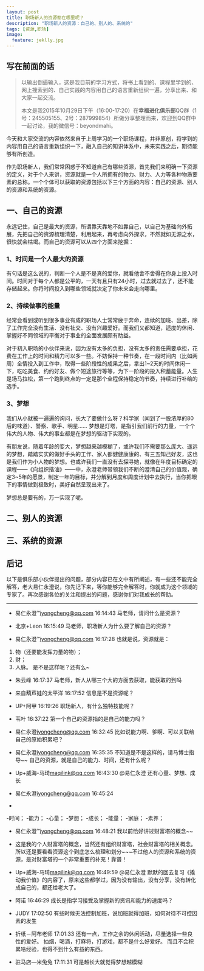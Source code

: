 ```yaml
---
layout: post
title: 职场新人的资源都在哪里呢？
description: "职场新人的资源：自己的、别人的、系统的"
tags: [资源,职场]
image:
  feature: jeklly.jpg
---
```


## 写在前面的话
>以输出倒逼输入，这是我目前的学习方式，将书上看到的、课程里学到的、网上搜索到的、自己实践的内容用自己的语言重新组织一遍，分享出来、和大家一起交流。
> 
>本文是我2015年10月29日下午（16:00-17:20）在**幸福进化俱乐部**QQ群（1号：245505155、2号：287999854）所做分享整理而来，欢迎到QQ群中一起讨论，我的微信号：beyondmahi。


今天和大家交流的内容依然来自于上周学习的一个职场课程，并非原创，将学到的内容用自己的语言重新组织一下，融入自己的知识体系中，未来实践之后，期待能够有所创造。

作为职场新人，我们常常困惑于不知道自己有哪些资源，首先我们来明确一下资源的定义，对于个人来讲，资源就是一个人所拥有的物力、财力、人力等各种物质要素的总称。一个个体可以获取的资源包括以下三个方面的内容：自己的资源、别人的资源和系统的资源。

## 一、自己的资源

永远记住，自己是最大的资源，所谓靠天靠地不如靠自己，以自己为基础向外拓展，先把自己的资源梳理清楚，利用起来，再考虑向外探求，不然就如无源之水，很快就会枯竭。而自己的资源可以从四个方面来挖掘：

### 1、时间是一个人最大的资源

有句话是这么说的，判断一个人是不是真的爱你，就看他舍不舍得在你身上投入时间。时间对于每个人都是公平的，一天有且只有24小时，过去就过去了，还不能存储起来。你将时间投入到哪些领域就决定了你未来会走向哪里。

### 2、持续做事的能量

经常会看到或听到很多事业有成的职场人士常常疲于奔命，连续的加班、出差，除了工作完全没有生活、没有社交、没有兴趣爱好。而我们又都知道，适度的休闲、掌握好不同领域的平衡对于事业的全面发展颇有助益。

对于初入职场的小伙伴来说，因为没有太多的负担，没有太多的责任需要承担，花费在工作上的时间和精力可以多一些。不妨保持一种节奏，在一段时间内（比如两周）全情投入到工作中，取得一些阶段性的成果之后，拿出1~2天的时间休闲一下，吃吃美食、约约好友、做个短途旅行等等，为下一阶段的投入积蓄能量。人生是场马拉松，第一个跑到终点的一定是那个全程保持稳定的节奏，持续进行补给的选手。

### 3、梦想

我们从小就被一遍遍的询问，长大了要做什么呀？科学家（闻到了一股浓厚的80后的味道）、警察、歌手、明星…… 梦想是灯塔，是指引我们前行的力量，一个个伟大的人物、伟大的事业都是在梦想的驱动下实现的。

有朋友说，随着年龄的变大，梦想越来越模糊了，或许我们不需要那么庞大、遥远的梦想，踏踏实实的做好手头的工作、家人都健健康康的、有三五知己好友，这也是我们作为小人物的梦想。也或许我们一直没有去探寻她，就像在年度目标确定的课程——《向组织揩油》——中，永澄老师带领我们不断的澄清自己的价值观，确定3~5年的愿景，制定一年的目标，并分解到月度和周度计划中去执行，当你把眼下的事情做到极致时，美好自然呈现出来了。

梦想总是要有的，万一实现了呢。



## 二、别人的资源

## 三、系统的资源



## 后记

以下是俱乐部小伙伴提出的问题，部分内容已在文中有所阐述，有一些还不能完全解答，老大易仁永澄说，你先记下来，等你能够完全解答时，你就成为这个领域的专家了。再次感谢各位的关注和提出的问题，感谢你们对我成长的帮助。

---

* 易仁永澄™<iyongcheng@qq.com> 16:14:43
马老师，请问什么是资源？

* 北京+Leon 16:15:49
马老师，职场新人为什么要了解自己的资源？


* 易仁永澄™<iyongcheng@qq.com> 16:17:28
也就是说，资源就是：
1. 物（还要能发挥力量的物）；
2. 财；
3. 人脉。
是不是这样呢？还有么~

* 朱云峰 16:17:37
马老师，新人从哪三个大的方面去获取，能获取的到吗

* 来自葫芦娃的太平洋 16:17:52
信息是不是资源呢？

* UP+阿甲  16:19:26
职场新人，有什么独特技能呢？

* 苇叶 16:37:22
第一个自己的资源指的是自己的能力吗？

* 易仁永澄<iyongcheng@qq.com>  16:32:45
比如说能力啊、爹啊、可以关联给自己的原始积累吧？

* 易仁永澄<iyongcheng@qq.com>  16:35:35
不知道是不是这样的，请马博士指导~~
自己的资源，就是自己的能力、时间，还有什么呢？

* Up+威海-马琦<maqilink@qq.com> 16:43:30
@易仁永澄 还有心量、梦想、成长

* 易仁永澄<iyongcheng@qq.com>  16:45:24
* 
-时间；
-能力；
-心量；
-梦想；
-成长；
-能量；
-家庭；
-素养；

* 易仁永澄™<iyongcheng@qq.com> 16:48:21
我以前恰好讲过财富塔的概念~~

* 这是我的个人财富塔的概念，当然还有组织财富塔，社会财富塔的相关概念。所以还是要看看资源这个到底怎么梳理和划分~~~不过他人的资源和系统的资源，是对财富塔的一个非常重要的补充！靠谱！

* Up+威海-马琦<maqilink@qq.com> 16:49:59
@易仁永澄 默默的回去复习《撬动我价值》的内容了，原来这些都学过，因为没有输出，没有分享，没有转化成自己的，都还给老大了。


* 阿诺  16:46:29
成长是指学习接受及掌握新的资讯和能力的速度吗？

* JUDY  17:02:50
有些时候无法控制加班，说加班就得加班，如何对待不可控因素的发生

* 折纸－阿布老师 17:01:33
还有一点，工作之余的休闲活动，尽量选择一些良性的爱好。  抽烟，喝酒，打麻将，打游戏，都不是什么好爱好。 而且不会积累啥经验，也得不到什么有益的东西。

* 驻马店—米兔兔  17:11:31
可是越长大就觉得梦想越模糊
